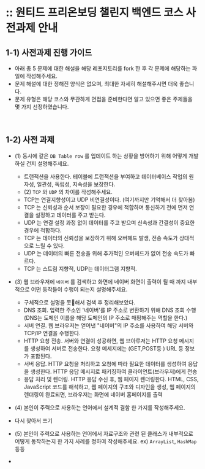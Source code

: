 # :: 원티드 프리온보딩 챌린지 백엔드 코스 사전과제 안내
## 1-1) 사전과제 진행 가이드
- 아래 총 5 문제에 대한 해설을 해당 레포지토리를 fork 한 후 각 문제에 해당하는 파일에 작성해주세요.
- 문제 해설에 대한 정해진 양식은 없으며, 최대한 자세히 해설해주시면 더욱 좋습니다.
- 문제 유형은 해당 코스와 무관하게 면접을 준비한다면 알고 있으면 좋은 주제들을 몇 가지 선정하였습니다.

<br>

## 1-2) 사전 과제 
- (1) 동시에 같은 `DB Table row` 를 업데이트 하는 상황을 방어하기 위해 어떻게 개발하실 건지 설명해주세요.
  - 트랜잭션을 사용한다. 테이블에 트랜잭션을 부여하고 데이터베이스 작업의 원자성, 일관성, 독립성, 지속성을 보장한다.
  - (2) `TCP` 와 `UDP` 의 차이를 작성해주세요.
  - TCP는 연결지향성이고 UDP 비연결성이다. (여기까지만 기억해서 더 찾아봄)
  - TCP 는 신뢰성과 순서 보장이 필요한 경우에 적합하며 통신하기 전에 먼저 연결을 설정하고 데이터를 주고 받는다.
  - UDP 는 연결 설정 과정 없이 데이터를 주고 받으며 신속성과 간결성이 중요한 경우에 적합하다.
  - TCP 는 데이터의 신뢰성을 보장하기 위해 오버헤드 발생, 전송 속도가 상대적으로 느릴 수 있다.
  - UDP 는 데이터의 빠른 전송을 위해 추가적인 오버헤드가 없어 전송 속도가 빠르다.
  - TCP 는 스트림 지향적, UDP는 데이터그램 지향적.

- (3) 웹 브라우저에 `네이버` 를 검색하고 화면에 네이버 화면이 출력이 될 때 까지 내부적으로 어떤 동작들이 수행이 되는지 설명해주세요.
  - 구체적으로 설명을 못해서 검색 후 정리해보았다.
  - DNS 조회. 입력한 주소인 '네이버'를 IP 주소로 변환하기 위해 DNS 조회 수행 (DNS는 도메인 이름을 해당 도메인의 IP 주소로 매핑해주는 역할을 한다.)
  - 서버 연결. 웹 브라우저는 얻어낸 "네이버"의 IP 주소를 사용하여 해당 서버와 TCP/IP 연결을 수행한다.
  - HTTP 요청 전송. 서버와 연결이 성공하면, 웹 브아루저는 HTTP 요청 메시지를 생성하여 서버로 전송한다. 요청 메세지에는 (GET,POST등 ) URL 등 정보가 포함된다.
  - 서버 응답. HTTP 요청을 처리하고 요청에 따라 필요한 데이터를 생성하여 응답을 생성한다. HTTP 응답 메시지로 패키징하여 클라이언트(브라우저)에게 전송
  - 응답 처리 및 렌더링. HTTP 응답 수신 후, 웹 페이지 렌더링한다. HTML, CSS, JavaScript 코드를 해석하고, 웹 페이지의 구조와 디자인을 생성, 웹 페이지의 렌더링이 완료되면, 브라우저는 화면에 네이버 홈페이지를 출력

- (4) 본인이 주력으로 사용하는 언어에서 설계적 결함 한 가지를 작성해주세요.
- 다시 찾아서 쓰기 

- (5) 본인이 주력으로 사용하는 언어에서 자료구조와 관련 된 클래스가 내부적으로 어떻게 동작하는지 한 가지 사례를 정하여 작성해주세요. ex) `ArrayList`, `HashMap` 등등
- 
